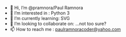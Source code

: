 - 👋 Hi, I’m @pramnora/Paul Ramnora
- 👀 I’m interested in : Python 3
- 🌱 I’m currently learning: SVG
- 💞️ I’m looking to collaborate on: ...not too sure?
- 📫 How to reach me : paulramnoracoder@yahoo.com

<!---
pramnora/pramnora is a ✨ special ✨ repository because its `README.md` (this file) appears on your GitHub profile.
You can click the Preview link to take a look at your changes.
--->
